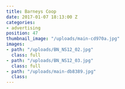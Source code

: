 ```yaml
---
title: Barneys Coop
date: 2017-01-07 18:13:00 Z
categories:
- advertising
position: 47
thumbnail_image: "/uploads/main-cd970a.jpg"
images:
- path: "/uploads/BN_NS12_02.jpg"
  class: full
- path: "/uploads/BN_NS12_03.jpg"
  class: full
- path: "/uploads/main-db8389.jpg"
  class: 
---
```



